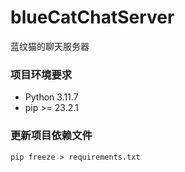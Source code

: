 # blueCatChatServer
蓝纹猫的聊天服务器

### 项目环境要求

- Python 3.11.7
- pip >= 23.2.1

### 更新项目依赖文件
```shell
pip freeze > requirements.txt
```
